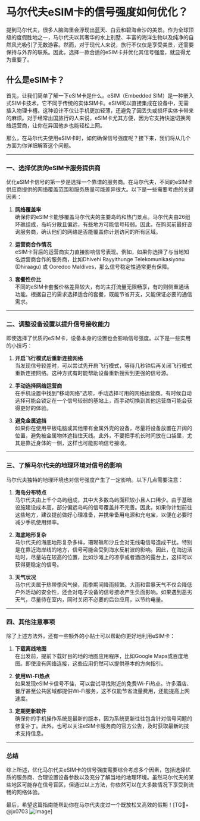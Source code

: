 # 马尔代夫eSIM卡的信号强度如何优化？

提到马尔代夫，很多人脑海里会浮现出蓝天、白云和碧海金沙的美景。作为全球顶级的度假胜地之一，马尔代夫以其奢华的水上别墅、丰富的海洋生物以及纯净的自然风光吸引了无数游客。然而，对于现代人来说，旅行不仅仅是享受美景，还需要保持与外界的联系。因此，选择一款合适的eSIM卡并优化其信号强度，就显得尤为重要了。

## 什么是eSIM卡？

首先，让我们简单了解一下eSIM卡是什么。eSIM（Embedded SIM）是一种嵌入式SIM卡技术，它不同于传统的实体SIM卡。eSIM可以直接集成在设备中，无需插入物理卡槽。这种设计不仅让手机更加轻薄，还避免了因丢失或损坏实体卡带来的麻烦。对于经常出国旅行的人来说，eSIM卡尤其方便，因为它支持快速切换网络运营商，让你在异国他乡也能轻松上网。

那么，在马尔代夫使用eSIM卡时，如何确保信号强度呢？接下来，我们将从几个方面为你详细解答这个问题。

---

### 一、选择优质的eSIM卡服务提供商

优化eSIM卡信号的第一步是选择一个靠谱的服务商。在马尔代夫，不同的eSIM卡供应商提供的网络覆盖范围和服务质量可能差异很大。以下是一些需要考虑的关键因素：

1. **网络覆盖率**  
   确保你的eSIM卡能够覆盖马尔代夫的主要岛屿和热门景点。马尔代夫由26组环礁组成，岛屿分散且偏远，有些地方可能信号较弱。因此，在购买前最好咨询服务商，确认他们的网络是否能覆盖你计划访问的所有区域。

2. **运营商合作情况**  
   eSIM卡背后的运营商实力直接影响信号表现。例如，如果你选择了与当地知名运营商合作的服务商，比如Dhivehi Rayyithunge Telekomunikasiyonu (Dhiraagu) 或 Ooredoo Maldives，那么信号稳定性通常更有保障。

3. **套餐性价比**  
   不同的eSIM卡套餐价格差异较大，有的主打流量无限畅享，有的则侧重通话功能。根据自己的需求选择适合的套餐，既能节省开支，又能保证必要的通信需求。

---

### 二、调整设备设置以提升信号接收能力

即使选择了优质的eSIM卡，设备本身的设置也会影响信号强度。以下是一些实用的小技巧：

1. **开启飞行模式后重新连接网络**  
   当发现信号较差时，可以尝试先开启飞行模式，等待几秒钟后再关闭飞行模式重新连接网络。这种方式有时能帮助设备重新搜索到更强的信号源。

2. **手动选择网络运营商**  
   在手机设置中找到“移动网络”选项，手动选择可用的网络运营商。有时候自动选择可能会锁定在一个信号较弱的基站上，而手动切换到其他运营商可能会获得更好的体验。

3. **避免金属遮挡**  
   如果你在使用平板电脑或其他带有金属外壳的设备，尽量将设备放置在开阔的位置，避免被金属物体遮挡住天线。此外，不要把手机长时间放在口袋里，尤其是靠近身体的一侧，这样也可能影响信号接收。

---

### 三、了解马尔代夫的地理环境对信号的影响

马尔代夫独特的地理环境也对信号强度产生了一定影响。以下几点需要注意：

1. **海岛分布特点**  
   马尔代夫由上千个岛屿组成，其中大多数岛屿面积较小且人口稀少。由于基础设施建设成本高，部分偏远岛屿的信号覆盖并不完善。因此，如果你计划前往这些地方，建议提前做好心理准备，并携带备用电源和充电宝，以便在必要时减少手机使用频率。

2. **海底地形复杂**  
   马尔代夫的海底地形复杂多样，珊瑚礁和沙丘会对无线电信号造成干扰。特别是在靠近海岸线的地方，信号可能会受到海水反射波的影响。因此，在海边活动时，尽量站在较高的位置，比如沙滩上的凉亭或者酒店的露台上，这样可以获得更稳定的信号。

3. **天气状况**  
   马尔代夫属于热带季风气候，雨季期间降雨频繁。大雨和雷暴天气不仅会降低户外活动的安全性，还会对电子设备的信号接收产生负面影响。如果遇到恶劣天气，尽量待在室内，同时关闭不必要的后台应用，以节约电量。

---

### 四、其他注意事项

除了上述方法外，还有一些额外的小贴士可以帮助你更好地利用eSIM卡：

1. **下载离线地图**  
   在出发前，提前下载好目的地的地图应用程序，比如Google Maps或百度地图。即使没有网络连接，这些应用仍然可以提供基本的方向指引。

2. **使用Wi-Fi热点**  
   如果发现eSIM卡信号不佳，可以尝试寻找附近的免费Wi-Fi热点。许多酒店、餐厅甚至公共区域都提供Wi-Fi服务，这不仅能节省流量费用，还能提高上网速度。

3. **定期更新软件**  
   确保你的手机操作系统是最新的版本，因为系统更新往往包含针对信号问题的修复补丁。此外，也可以关注eSIM卡服务商的官方公告，及时获取最新的技术支持信息。

---

### 总结

综上所述，优化马尔代夫eSIM卡的信号强度需要综合考虑多个因素，包括选择优质的服务商、合理设置设备参数以及充分了解当地的地理环境。虽然马尔代夫的某些地区可能存在信号盲区，但通过以上方法，你依然可以在大多数情况下享受到流畅的网络体验。

最后，希望这篇指南能帮助你在马尔代夫度过一个既放松又高效的假期！[TG💪+ @jx0703 ![Image](https://github.com/user-attachments/assets/dbca1d08-cadb-493c-b0ec-ad6f7a83f270)]
